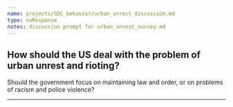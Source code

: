 ```yaml
---
name: projects/SDC_behavior/urban_unrest_discussion.md
type: noResponse
notes: discussion prompt for urban_unrest_survey.md
---
```


## How should the US deal with the problem of urban unrest and rioting?

Should the government focus on maintaining law and order, or on problems of racism and police violence?

---
